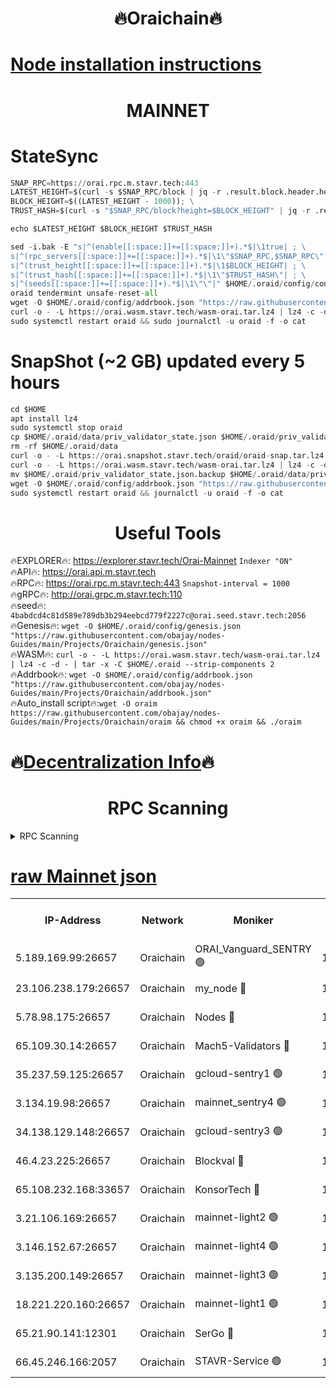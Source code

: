 <h1 align="center"> 🔥Oraichain🔥</h1>

[Node installation instructions](https://github.com/obajay/nodes-Guides/tree/main/Projects/Oraichain)
=
<h1 align="center"> MAINNET</h1>

# StateSync
```python
SNAP_RPC=https://orai.rpc.m.stavr.tech:443
LATEST_HEIGHT=$(curl -s $SNAP_RPC/block | jq -r .result.block.header.height); \
BLOCK_HEIGHT=$((LATEST_HEIGHT - 1000)); \
TRUST_HASH=$(curl -s "$SNAP_RPC/block?height=$BLOCK_HEIGHT" | jq -r .result.block_id.hash)

echo $LATEST_HEIGHT $BLOCK_HEIGHT $TRUST_HASH

sed -i.bak -E "s|^(enable[[:space:]]+=[[:space:]]+).*$|\1true| ; \
s|^(rpc_servers[[:space:]]+=[[:space:]]+).*$|\1\"$SNAP_RPC,$SNAP_RPC\"| ; \
s|^(trust_height[[:space:]]+=[[:space:]]+).*$|\1$BLOCK_HEIGHT| ; \
s|^(trust_hash[[:space:]]+=[[:space:]]+).*$|\1\"$TRUST_HASH\"| ; \
s|^(seeds[[:space:]]+=[[:space:]]+).*$|\1\"\"|" $HOME/.oraid/config/config.toml
oraid tendermint unsafe-reset-all
wget -O $HOME/.oraid/config/addrbook.json "https://raw.githubusercontent.com/obajay/nodes-Guides/main/Projects/Oraichain/addrbook.json"
curl -o - -L https://orai.wasm.stavr.tech/wasm-orai.tar.lz4 | lz4 -c -d - | tar -x -C $HOME/.oraid --strip-components 2
sudo systemctl restart oraid && sudo journalctl -u oraid -f -o cat
```
# SnapShot (~2 GB) updated every 5 hours
```python
cd $HOME
apt install lz4
sudo systemctl stop oraid
cp $HOME/.oraid/data/priv_validator_state.json $HOME/.oraid/priv_validator_state.json.backup
rm -rf $HOME/.oraid/data
curl -o - -L https://orai.snapshot.stavr.tech/oraid/oraid-snap.tar.lz4 | lz4 -c -d - | tar -x -C $HOME/.oraid --strip-components 2
curl -o - -L https://orai.wasm.stavr.tech/wasm-orai.tar.lz4 | lz4 -c -d - | tar -x -C $HOME/.oraid --strip-components 2
mv $HOME/.oraid/priv_validator_state.json.backup $HOME/.oraid/data/priv_validator_state.json
wget -O $HOME/.oraid/config/addrbook.json "https://raw.githubusercontent.com/obajay/nodes-Guides/main/Projects/Oraichain/addrbook.json"
sudo systemctl restart oraid && journalctl -u oraid -f -o cat
```

 <h1 align="center"> Useful Tools</h1>

🔥EXPLORER🔥:     https://explorer.stavr.tech/Orai-Mainnet        `Indexer "ON"` \
🔥API🔥:          https://orai.api.m.stavr.tech \
🔥RPC🔥:          https://orai.rpc.m.stavr.tech:443              `Snapshot-interval = 1000` \
🔥gRPC🔥:         http://orai.grpc.m.stavr.tech:110 \
🔥seed🔥:      `4babdcd4c81d589e789db3b294eebcd779f2227c@orai.seed.stavr.tech:2056` \
🔥Genesis🔥:   `wget -O $HOME/.oraid/config/genesis.json "https://raw.githubusercontent.com/obajay/nodes-Guides/main/Projects/Oraichain/genesis.json"` \
🔥WASM🔥:      `curl -o - -L https://orai.wasm.stavr.tech/wasm-orai.tar.lz4 | lz4 -c -d - | tar -x -C $HOME/.oraid --strip-components 2` \
🔥Addrbook🔥:  `wget -O $HOME/.oraid/config/addrbook.json "https://raw.githubusercontent.com/obajay/nodes-Guides/main/Projects/Oraichain/addrbook.json"` \
🔥Auto_install script🔥:`wget -O oraim https://raw.githubusercontent.com/obajay/nodes-Guides/main/Projects/Oraichain/oraim && chmod +x oraim && ./oraim`

🔥[Decentralization Info](https://github.com/obajay/StateSync-snapshots/tree/main/Projects/Oraichain/Decentralization)🔥
=
<h1 align="center"> RPC Scanning</h1>

<details>
<summary>RPC Scanning</summary>

<h2 align="center"> We scan nodes in real time every 4 hours. And we provide the final result of RPC endpoints.
We cannot influence the operation of these nodes in any way. </h2>


```python
If Voting Power is higher than 0 --> then the Node is a validator of the network and may be subject to attack and be a potential threat to the chain.
```
```python
We marked such validators with a red symbol
```

</details>

[raw Mainnet json](https://rpc-check.oraim.stavr.tech/oraim/rpc-oraim-result.json)
=


<table><tr><th>IP-Address</th><th>Network</th><th>Moniker</th><th>Latest Block Height</th><th>Earliest Block Height</th><th>Catching Up</th><th>Tx Index</th><th>Voting Power</th><th>Scan Time</th></tr><tr><td>5.189.169.99:26657</td><td>Oraichain</td><td>ORAI_Vanguard_SENTRY 🟢</td><td>15842764</td><td>0</td><td>False</td><td>on</td><td>0</td><td>2024-02-19T13:54:58.348829227UTC</td></tr><tr><td>23.106.238.179:26657</td><td>Oraichain</td><td>my_node 🔴</td><td>15842617</td><td>0</td><td>False</td><td>on</td><td>308360</td><td>2024-02-19T13:55:13.040181462UTC</td></tr><tr><td>5.78.98.175:26657</td><td>Oraichain</td><td>Nodes 🔴</td><td>15842767</td><td>0</td><td>False</td><td>off</td><td>166276</td><td>2024-02-19T13:55:22.572449428UTC</td></tr><tr><td>65.109.30.14:26657</td><td>Oraichain</td><td>Mach5-Validators 🔴</td><td>15842771</td><td>0</td><td>False</td><td>off</td><td>644</td><td>2024-02-19T13:55:42.939874024UTC</td></tr><tr><td>35.237.59.125:26657</td><td>Oraichain</td><td>gcloud-sentry1 🟢</td><td>15842750</td><td>1</td><td>False</td><td>on</td><td>0</td><td>2024-02-19T13:54:53.834377231UTC</td></tr><tr><td>3.134.19.98:26657</td><td>Oraichain</td><td>mainnet_sentry4 🟢</td><td>15842767</td><td>1</td><td>False</td><td>on</td><td>0</td><td>2024-02-19T13:55:18.822938906UTC</td></tr><tr><td>34.138.129.148:26657</td><td>Oraichain</td><td>gcloud-sentry3 🟢</td><td>15842769</td><td>1</td><td>False</td><td>on</td><td>0</td><td>2024-02-19T13:55:32.886559418UTC</td></tr><tr><td>46.4.23.225:26657</td><td>Oraichain</td><td>Blockval 🔴</td><td>15842771</td><td>10774049</td><td>False</td><td>off</td><td>288895</td><td>2024-02-19T13:55:45.291643043UTC</td></tr><tr><td>65.108.232.168:33657</td><td>Oraichain</td><td>KonsorTech 🔴</td><td>15842763</td><td>14344801</td><td>False</td><td>off</td><td>50368</td><td>2024-02-19T13:54:53.204225139UTC</td></tr><tr><td>3.21.106.169:26657</td><td>Oraichain</td><td>mainnet-light2 🟢</td><td>15842766</td><td>15275144</td><td>False</td><td>on</td><td>0</td><td>2024-02-19T13:55:15.774003567UTC</td></tr><tr><td>3.146.152.67:26657</td><td>Oraichain</td><td>mainnet-light4 🟢</td><td>15842762</td><td>15275144</td><td>False</td><td>on</td><td>0</td><td>2024-02-19T13:55:21.640732144UTC</td></tr><tr><td>3.135.200.149:26657</td><td>Oraichain</td><td>mainnet-light3 🟢</td><td>15842762</td><td>15275144</td><td>False</td><td>on</td><td>0</td><td>2024-02-19T13:55:23.258250304UTC</td></tr><tr><td>18.221.220.160:26657</td><td>Oraichain</td><td>mainnet-light1 🟢</td><td>15842769</td><td>15643601</td><td>False</td><td>on</td><td>0</td><td>2024-02-19T13:55:30.125207294UTC</td></tr><tr><td>65.21.90.141:12301</td><td>Oraichain</td><td>SerGo 🔴</td><td>15842770</td><td>15742770</td><td>False</td><td>off</td><td>1</td><td>2024-02-19T13:55:35.407642912UTC</td></tr><tr><td>66.45.246.166:2057</td><td>Oraichain</td><td>STAVR-Service 🟢</td><td>15842770</td><td>15841801</td><td>False</td><td>on</td><td>0</td><td>2024-02-19T13:55:38.203753738UTC</td></tr></table>
